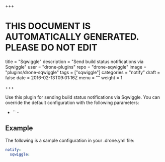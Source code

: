 +++

# THIS DOCUMENT IS AUTOMATICALLY GENERATED. PLEASE DO NOT EDIT

title = "Sqwiggle"
description = "Send build status notifications via Sqwiggle"
user = "drone-plugins"
repo = "drone-sqwiggle"
image = "plugins/drone-sqwiggle"
tags = ["sqwiggle"]
categories = "notify"
draft = false
date = 2016-02-13T09:01:16Z
menu = ""
weight = 1

+++

Use this plugin for sending build status notifications via Sqwiggle. You can
override the default configuration with the following parameters:

* `` -

## Example

The following is a sample configuration in your .drone.yml file:

```yaml
notify:
  sqwiggle:
```

